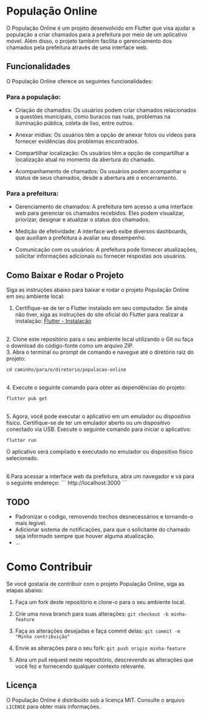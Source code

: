 # População Online

O População Online é um projeto desenvolvido em Flutter que visa ajudar a população a criar chamados para a prefeitura por meio de um aplicativo móvel. Além disso, o projeto também facilita o gerenciamento dos chamados pela prefeitura através de uma interface web.

## Funcionalidades

O População Online oferece as seguintes funcionalidades:

### Para a população:

- Criação de chamados: Os usuários podem criar chamados relacionados a questões municipais, como buracos nas ruas, problemas na iluminação pública, coleta de lixo, entre outros.

- Anexar mídias: Os usuários têm a opção de anexar fotos ou vídeos para fornecer evidências dos problemas encontrados.

- Compartilhar localização: Os usuários têm a opção de compartilhar a localização atual no momento da abertura do chamado.

- Acompanhamento de chamados: Os usuários podem acompanhar o status de seus chamados, desde a abertura até o encerramento.

### Para a prefeitura:

- Gerenciamento de chamados: A prefeitura tem acesso a uma interface web para gerenciar os chamados recebidos. Eles podem visualizar, priorizar, designar e atualizar o status dos chamados.

- Medição de efetividade: A interface web exibe diversos dashboards, que auxiliam a prefeitura a avaliar seu desempenho.

- Comunicação com os usuários: A prefeitura pode fornecer atualizações, solicitar informações adicionais ou fornecer respostas aos usuários.

## Como Baixar e Rodar o Projeto

Siga as instruções abaixo para baixar e rodar o projeto População Online em seu ambiente local:

1. Certifique-se de ter o Flutter instalado em seu computador. Se ainda não tiver, siga as instruções do site oficial do Flutter para realizar a instalação: [Flutter - Instalação](https://flutter.dev/docs/get-started/install)

<br>
2. Clone este repositório para o seu ambiente local utilizando o Git ou faça o download do código-fonte como um arquivo ZIP.

<br>
3. Abra o terminal ou prompt de comando e navegue até o diretório raiz do projeto:

```
cd caminho/para/o/diretorio/populacao-online
```
<br>
4. Execute o seguinte comando para obter as dependências do projeto:

```
flutter pub get
```
<br>
5. Agora, você pode executar o aplicativo em um emulador ou dispositivo físico. Certifique-se de ter um emulador aberto ou um dispositivo conectado via USB. Execute o seguinte comando para iniciar o aplicativo:

```
flutter run
```
  O aplicativo será compilado e executado no emulador ou dispositivo físico selecionado.

<br>
6.Para acessar a interface web da prefeitura, abra um navegador e vá para o seguinte endereço:
```
http://localhost:3000
```

## TODO
- Padronizar o código, removendo trechos desnecessários e tornando-o mais legivel.
- Adicionar sistema de notificações, para que o solicitante do chamado seja informado sempre que houver alguma atualização.
- ...

# Como Contribuir

Se você gostaria de contribuir com o projeto População Online, siga as etapas abaixo:

1. Faça um fork deste repositório e clone-o para o seu ambiente local.

2. Crie uma nova branch para suas alterações: `git checkout -b minha-feature`

3. Faça as alterações desejadas e faça commit delas: `git commit -m "Minha contribuição"`

4. Envie as alterações para o seu fork: `git push origin minha-feature`

5. Abra um pull request neste repositório, descrevendo as alterações que você fez e fornecendo qualquer contexto relevante.

## Licença

O População Online é distribuído sob a licença MIT. Consulte o arquivo `LICENSE` para obter mais informações.



